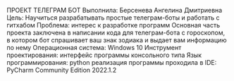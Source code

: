 ПРОЕКТ ТЕЛЕГРАМ БОТ
Выполнила: Берсенева Ангелина Дмитриевна
Цель: Научиться разрабатывать простые телеграм-боты и работать с гитхабом
Проблема: интерес к разработке программ
Основная часть проекта заключена в написании кода для телеграм-бота с гороскопом, в котором бот спрашивает ваш знак зодиака и выдает вам информацию по нему
Операционная система: Windows 10
Инструмент проектирования: интерфейс программы консольного типа
Язык программирования: python
реализация программы проходила в IDE: PyCharm Community Edition 2022.1.2